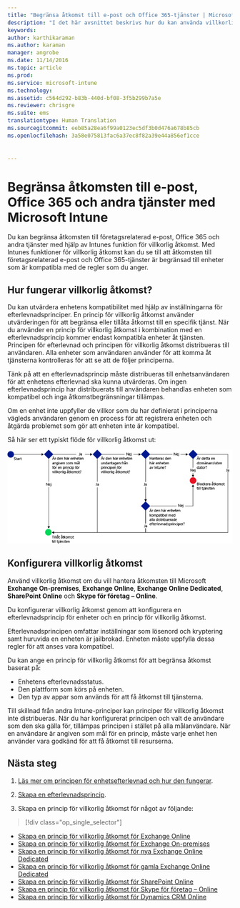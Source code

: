 ```yaml
---
title: "Begränsa åtkomst till e-post och Office 365-tjänster | Microsoft Intune"
description: "I det här avsnittet beskrivs hur du kan använda villkorlig åtkomst för att endast tillåta att kompatibla enheter får åtkomst till e-post och företagsdata i SharePoint Online och andra tjänster."
keywords: 
author: karthikaraman
ms.author: karaman
manager: angrobe
ms.date: 11/14/2016
ms.topic: article
ms.prod: 
ms.service: microsoft-intune
ms.technology: 
ms.assetid: c564d292-b83b-440d-bf08-3f5b299b7a5e
ms.reviewer: chrisgre
ms.suite: ems
translationtype: Human Translation
ms.sourcegitcommit: eeb85a28ea6f99a0123ec5df3b0d476a678b85cb
ms.openlocfilehash: 3a58e075813fac6a37ec8f82a39e44a856ef1cce


---
```


# <a name="restrict-access-to-email-office-365-and-other-services-with-microsoft-intune"></a>Begränsa åtkomsten till e-post, Office 365 och andra tjänster med Microsoft Intune
Du kan begränsa åtkomsten till företagsrelaterad e-post, Office 365 och andra tjänster med hjälp av Intunes funktion för villkorlig åtkomst. Med Intunes funktioner för villkorlig åtkomst kan du se till att åtkomsten till företagsrelaterad e-post och Office 365-tjänster är begränsad till enheter som är kompatibla med de regler som du anger.
## <a name="how-does-conditional-access-work"></a>Hur fungerar villkorlig åtkomst?
Du kan utvärdera enhetens kompatibilitet med hjälp av inställningarna för efterlevnadsprinciper. En princip för villkorlig åtkomst använder utvärderingen för att begränsa eller tillåta åtkomst till en specifik tjänst. När du använder en princip för villkorlig åtkomst i kombination med en efterlevnadsprincip kommer endast kompatibla enheter åt tjänsten. Principen för efterlevnad och principen för villkorlig åtkomst distribueras till användaren. Alla enheter som användaren använder för att komma åt tjänsterna kontrolleras för att se att de följer principerna.

Tänk på att en efterlevnadsprincip måste distribueras till enhetsanvändaren för att enhetens efterlevnad ska kunna utvärderas.
Om ingen efterlevnadsprincip har distribuerats till användaren behandlas enheten som kompatibel och inga åtkomstbegränsningar tillämpas.

Om en enhet inte uppfyller de villkor som du har definierat i principerna vägleds användaren genom en process för att registrera enheten och åtgärda problemet som gör att enheten inte är kompatibel.

Så här ser ett typiskt flöde för villkorlig åtkomst ut:

![Ett diagram som visar de beslutspunkter som används för att avgöra om en enhet ska beviljas åtkomst till en tjänst eller om den ska blockeras](../media/ConditionalAccess4.png)

## <a name="how-to-configure-conditional-access"></a>Konfigurera villkorlig åtkomst
Använd villkorlig åtkomst om du vill hantera åtkomsten till Microsoft **Exchange On-premises**, **Exchange Online**, **Exchange Online Dedicated**, **SharePoint Online** och **Skype för företag – Online**.

Du konfigurerar villkorlig åtkomst genom att konfigurera en efterlevnadsprincip för enheter och en princip för villkorlig åtkomst.

Efterlevnadsprincipen omfattar inställningar som lösenord och kryptering samt huruvida en enheten är jailbrokad. Enheten måste uppfylla dessa regler för att anses vara kompatibel.

Du kan ange en princip för villkorlig åtkomst för att begränsa åtkomst baserat på:
- Enhetens efterlevnadsstatus.
- Den plattform som körs på enheten.
- Den typ av appar som används för att få åtkomst till tjänsterna.

Till skillnad från andra Intune-principer kan principer för villkorlig åtkomst inte distribueras. När du har konfigurerat principen och valt de användare som den ska gälla för, tillämpas principen i stället på alla målanvändare. När en användare är angiven som mål för en princip, måste varje enhet hen använder vara godkänd för att få åtkomst till resurserna.


## <a name="next-steps"></a>Nästa steg
1. [Läs mer om principen för enhetsefterlevnad och hur den fungerar](introduction-to-device-compliance-policies-in-microsoft-intune.md).

2. [Skapa en efterlevnadsprincip](create-a-device-compliance-policy-in-microsoft-intune.md).

2.  Skapa en princip för villkorlig åtkomst för något av följande:
> [!div class="op_single_selector"]
  - [Skapa en princip för villkorlig åtkomst för Exchange Online](restrict-access-to-exchange-online-with-microsoft-intune.md)
  - [Skapa en princip för villkorlig åtkomst för Exchange On-premises](restrict-access-to-exchange-onpremises-with-microsoft-intune.md)
  - [Skapa en princip för villkorlig åtkomst för nya Exchange Online Dedicated](restrict-access-to-exchange-online-with-microsoft-intune.md)
  - [Skapa en princip för villkorlig åtkomst för gamla Exchange Online Dedicated](restrict-access-to-exchange-onpremises-with-microsoft-intune.md)
  - [Skapa en princip för villkorlig åtkomst för SharePoint Online](restrict-access-to-sharepoint-online-with-microsoft-intune.md)
  - [Skapa en princip för villkorlig åtkomst för Skype för företag – Online](restrict-access-to-skype-for-business-online-with-microsoft-intune.md)
  - [Skapa en princip för villkorlig åtkomst för Dynamics CRM Online](restrict-access-to-dynamics-crm-online-with-microsoft-intune.md)



<!--HONumber=Nov16_HO4-->


